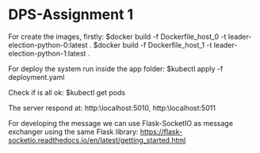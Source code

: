 # DPS-Assignment 1

For create the images, firstly:
$docker build -f Dockerfile_host_0 -t leader-election-python-0:latest .
$docker build -f Dockerfile_host_1 -t leader-election-python-1:latest .

For deploy the system run inside the app folder:
$kubectl apply -f deployment.yaml

Check if is all ok:
$kubectl get pods

The server respond at:
 http:\\localhost:5010, 
http:\\localhost:5011

For developing the message we can use Flask-SocketIO as message exchanger using the same Flask library: https://flask-socketio.readthedocs.io/en/latest/getting_started.html
